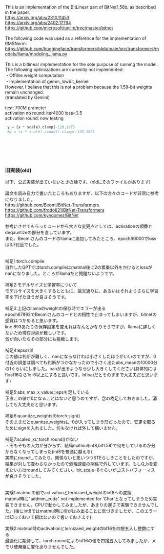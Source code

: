 This is an implementation of the BitLinear part of BitNet1.58b, as described in the paper.<br>
https://arxiv.org/abs/2310.11453<br>
https://arxiv.org/abs/2402.17764<br>
https://github.com/microsoft/unilm/tree/master/bitnet<br>
<br>
The following code was used as a reference for the implementation of RMSNorm:<br>
https://github.com/huggingface/transformers/blob/main/src/transformers/models/llama/modeling_llama.py<br>
<br>
This is a bitlinear implementation for the sole purpose of running the model. The following optimizations are currently not implemented:<br>
・Offline weight computation<br>
・Implementation of gemm_lowbit_kernel<br>
However, I believe that this is not a problem because the 1.58-bit weights remain unchanged.<br>
(translated by Gemini)<br>
<br>
test: 700M prameter<br>
activation no round: iter4000 loss<3.5<br>
activation round: now testing<br>
```python
 y = (x * scale).clamp(-128,127)
 #y = (x * scale).round().clamp(-128,127)
```
<br>
<br>
<br>
<br>

### 旧実装(old)
以下、公式実装が出ていないときの話です。(oldにそのファイルがあります)<br>
<br>
論文を読み自力で書いたところもありますが、以下の方々のコードが非常に参考になりました。<br>
https://github.com/Beomi/BitNet-Transformers<br>
https://github.com/frodo821/BitNet-Transformers<br>
https://github.com/kyegomez/BitNet<br>
<br>
参考にさせてもらったコードから大きな変更点としては、activationの順番とdeqauntizeの部分を直しています。<br>
また、Beomiさんのコードのllamaに追加してみたところ、epoch60000でlossは3.7付近でした。<br>
<br>
<br>
補足1:torch.compile<br>
自作したGPTではtorch.compileはmatmal後に2の累乗以外をかけるとlossがnanになりました。ところがllamaだと問題ないようです。<br>
<br>
補足2:モデルサイズと学習率について<br>
モデルサイズを大きくするとともに、論文通りに、あるいはそれよりさらに学習率を下げたほうが良さそうです。<br>
<br>
補足3:上記のllamaのweightの保存時でエラーが出る<br>
epoch67892でBeomiさんのコードとの相性で止まってしまいますが、bitnetの感覚はつかめると思います。<br>
line 893あたりの保存設定を変えればなんとかなりそうですが、llamaに詳しくないため現在対処が難しいです。<br>
気が向いたらその部分にも挑戦します。<br>
<br>
補足4:epsの値<br>
この値は判断が難しく、nanにならなければ小さくしたほうがいいのですが、0付近の誤差は調べても判断がつかなかったので小さく出たabs_meanの10000分の1ぐらいにしました。nanが出るようなら少し大きくしてください(具体的にはfloat16なら1e-6以上にすると良いです。bfloatだとそのままで大丈夫だと思います)<br>
<br>
補足5:abs_max_x_valueにepsを足している<br>
正直この値が0になることはないと思うのですが、念の為足しておきました。消しても大丈夫だと思います。<br>
<br>
補足6:quantize_weightsのtorch.sign()<br>
そのままだとquantize_weightsに-0が入ってしまう形だったので、安定を取るためにsignを入れました。何もなければ外して構いません。<br>
<br>
補足7:scaled_xにtorch.round()がない<br>
・そもそもの入力が分からず、結局matmul(int8,bit1.58)で何をしているのか分からなくなってしまった(int8を普通に越える)<br>
実際にroundしてみたり、関係ないと思いつつSTEらしきことをしたのですが、結果が対して変わらなかったので処理速度の関係で外しています。もしQ_bを変えたい方はroundしてみてください。bit_scale=8ぐらいがコストパフォーマスが良さそうでした。<br>
<br>
<br>
実験1:matmulの前でactivationとternizaed_weightのint8への変換<br>
matmul時に"addmm_cuda" not implemented for 'Char'となってしまうため実装できません。CPUで動かしてみましたが、あまりの遅さで実験できませんでした。(後にint8ではmatmul時に桁がはみ出ることに気づきましたが、このエラーは知っておいて損はないので書いておきます)<br>
<br>
実験2:matmul時のactivationとternizaed_weightのbf16を四捨五入し整数にする<br>
最適化に期待して、torch.roundによりbf16の値を四捨五入してみましたが、メモリ使用量に変化ありませんでした。<br>
<br>
